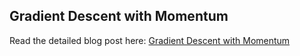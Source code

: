 ## Gradient Descent with Momentum

Read the detailed blog post here: [Gradient Descent with Momentum](https://ikocabiyik.com/data-science/gradient-descent-with-momentum/)  
